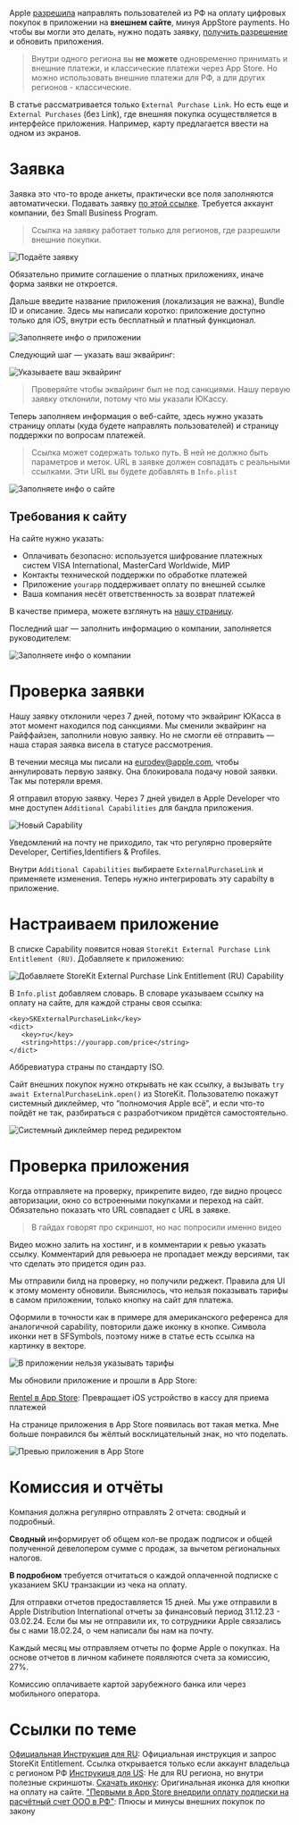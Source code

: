 Apple [разрешила](https://t.me/sparrowcode/450) направлять пользователей из РФ на оплату цифровых покупок в приложении на **внешнем сайте**, минуя AppStore payments. Но чтобы вы могли это делать, нужно подать заявку, [получить разрешение](https://developer.apple.com/support/storekit-external-entitlement/) и обновить приложения.

> Внутри одного региона вы **не можете** одновременно принимать и внешние платежи, и классические платежи через App Store. Но можно использовать внешние платежи для РФ, а для других регионов - классические.

В статье рассматривается только `External Purchase Link`. Но есть еще и `External Purchases` (без Link), где внешняя покупка осуществляется в интерфейсе приложения. Например, карту предлагается ввести на одном из экранов.

# Заявка

Заявка это что-то вроде анкеты, практически все поля заполняются автоматически. Подавать заявку [по этой ссылке](https://developer.apple.com/contact/request/storekit-external-entitlement-ru). Требуется аккаунт компании, без Small Business Program.

> Ссылка на заявку работает только для регионов, где разрешили внешние покупки.

![Подаёте заявку](https://cdn.sparrowcode.io/tutorials/storekit-external-purchase-link-entitlement-ru/request-welcome.jpg?v=1)

Обязательно примите соглашение о платных приложениях, иначе форма заявки не откроется.

Дальше введите название приложения (локализация не важна), Bundle ID и описание. Здесь мы написали коротко: приложение доступно только для iOS, внутри есть бесплатный и платный функционал.

![Заполняете инфо о приложении](https://cdn.sparrowcode.io/tutorials/storekit-external-purchase-link-entitlement-ru/request-app-info.jpg?v=1)

Следующий шаг — указать ваш эквайринг:

![Указываете ваш эквайринг](https://cdn.sparrowcode.io/tutorials/storekit-external-purchase-link-entitlement-ru/reqeust-payment-processing.jpg?v=1)

> Проверяйте чтобы эквайринг был не под санкциями. Нашу первую заявку отклонили, потому что мы указали ЮКассу.

Теперь заполняем информация о веб-сайте, здесь нужно указать страницу оплаты (куда будете направлять пользователей) и страницу поддержки по вопросам платежей.

> Ссылка может содержать только путь. В ней не должно быть параметров и меток. URL в заявке должен совпадать с реальными ссылками. Эти URL вы будете добавлять в `Info.plist`

![Заполняете инфо о сайте](https://cdn.sparrowcode.io/tutorials/storekit-external-purchase-link-entitlement-ru/request-website-info.jpg?v=1)

## Требования к сайту

На сайте нужно указать:

- Оплачивать безопасно: используется шифрование платежных систем VISA International, MasterCard Worldwide, МИР 
- Контакты технической поддержки по обработке платежей
- Приложение `yourapp` поддерживает оплату по внешней ссылке
- Ваша компания несёт ответственность за возврат платежей

В качестве примера, можете взглянуть на [нашу страницу](https://rentel.app/rentel-support?v=1).

Последний шаг — заполнить информацию о компании, заполняется руководителем:

![Заполняете инфо о компании](https://cdn.sparrowcode.io/tutorials/storekit-external-purchase-link-entitlement-ru/request-company-info.jpg)

# Проверка заявки

Нашу заявку отклонили через 7 дней, потому что эквайринг ЮКасса в этот момент находился под санкциями. Мы сменили эквайринг на Райффайзен, заполнили новую заявку. Но не смогли её отправить — наша старая заявка висела в статусе рассмотрения.

В течении месяца мы писали на eurodev@apple.com, чтобы аннулировать первую заявку. Она блокировала подачу новой заявки. Так мы потеряли время.

Я отправил вторую заявку. Через 7 дней увидел в Apple Developer что мне доступен `Additional Capabilities` для бандла приложения.

![Новый Capability](https://cdn.sparrowcode.io/tutorials/storekit-external-purchase-link-entitlement-ru/additional-capabilities.jpg?v=1)

Уведомлений на почту не приходило, так что регулярно проверяйте Developer, Certifies,Identifiers & Profiles.

Внутри `Additional Capabilities` выбираете `ExternalPurchaseLink` и применяете изменения. Теперь нужно интегрировать эту capabilty в приложение.  

# Настраиваем приложение

В списке Capability появится новая `StoreKit External Purchase Link Entitlement (RU)`. Добавляете к приложению:

![Добавляете `StoreKit External Purchase Link Entitlement (RU)` Capability](https://cdn.sparrowcode.io/tutorials/storekit-external-purchase-link-entitlement-ru/capability.jpg?v=1)

В `Info.plist` добавляем словарь. В словаре указываем ссылку на оплату на сайте, для каждой страны своя ссылка:

```
<key>SKExternalPurchaseLink</key>
<dict>
   <key>ru</key>
   <string>https://yourapp.com/price</string>
</dict>
```

Аббревиатура страны по стандарту ISO.

Сайт внешних покупок нужно открывать не как ссылку, а вызывать `try await ExternalPurchaseLink.open()` из StoreKit. Пользователю покажут системный диклеймер, что “полномочия Apple всё”, и если что-то пойдёт не так, разбираться с разработчиком придётся самостоятельно.

![Системный диклеймер перед редиректом](https://cdn.sparrowcode.io/tutorials/storekit-external-purchase-link-entitlement-ru/system-dicamer-before-payment.png?v=1)

# Проверка приложения

Когда отправляете на проверку, прикрепите видео, где видно процесс авторизации, окно со встроенными покупками и переход на сайт. Обязательно показать что URL совпадает с URL в заявке.

> В гайдах говорят про скриншот, но нас попросили именно видео

Видео можно залить на хостинг, и в комментарии к ревью указать ссылку. Комментарий для ревьюера не пропадает между версиями, так что сделать это придется один раз.

Мы отправили билд на проверку, но получили реджект. Правила для UI к этому моменту обновили. Выяснилось, что нельзя показывать тарифы в самом приложении, только кнопку на сайт для платежа. 

Оформили в точности как в примере для американского референса для аналогичной capability, повторили даже иконку в кнопке. Символа иконки нет в SFSymbols, поэтому ниже в статье есть ссылка на картинку в векторе.

![В приложении нельзя указывать тарифы](https://cdn.sparrowcode.io/tutorials/storekit-external-purchase-link-entitlement-ru/reject.jpg?v=4)

Мы обновили приложение и прошли в App Store:

[Rentel в App Store](https://apps.apple.com/app/id1632637156): Превращает iOS устройство в кассу для приема платежей

На странице приложения в App Store появилась вот такая метка. Мне больше понравился бы жёлтый восклицательный знак, но что поделать.

![Превью приложения в App Store](https://cdn.sparrowcode.io/tutorials/storekit-external-purchase-link-entitlement-ru/appstore-app-preview.jpg?v=4)

# Комиссия и отчёты

Компания должна регулярно отправлять 2 отчета: сводный и подробный. 

**Сводный** информирует об общем кол-ве продаж подписок и общей полученной девелопером сумме с продаж, за вычетом региональных налогов. 

**В подробном** требуется отчитаться о каждой оплаченной подписке с указанием SKU транзакции из чека на оплату.

Для отправки отчетов предоставляется 15 дней. Мы уже отправили в Apple Distribution International отчеты за финансовый период 31.12.23 - 03.02.24. Если бы мы не отправили их, то сотрудники Apple связались бы с нами 18.02.24, о чем написали бы нам на почту.

Каждый месяц мы отправляем отчеты по форме Apple о покупках. На основе отчетов в личном кабинете появляются счета за комиссию, 27%.

Комиссию оплачиваете картой зарубежного банка или через мобильного оператора.

# Ссылки по теме

[Официальная Инструкция для RU](https://developer.apple.com/contact/request/storekit-external-entitlement-ru): Официальная инструкция и запрос StoreKit Entitlement. Ссылка открывается только если аккаунт владельца с регионом РФ
[Инструкиця для US](https://developer.apple.com/support/storekit-external-entitlement-us/): Не для RU региона, но внутри полезные скриншоты.
[Скачать иконку](https://developer.apple.com/support/downloads/Link-out-template.zip): Оригинальная иконка для кнопки на оплату на сайте.
["Первыми в App Store внедрили оплату подписки на расчётный счет ООО в РФ"](https://vc.ru/u/rentel/1024516-pervymi-v-app-store-vnedrili-oplatu-podpiski-na-raschetnyy-schet-ooo-v-rf): Плюсы и минусы внешних покупок по закону
